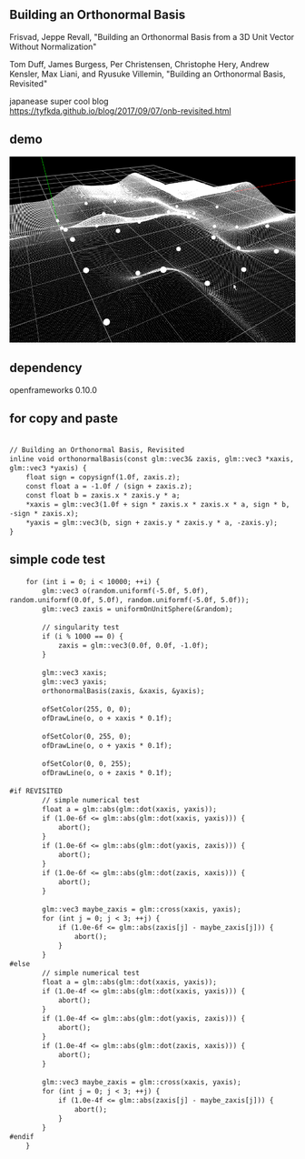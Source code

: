 ## Building an Orthonormal Basis
Frisvad, Jeppe Revall, "Building an Orthonormal Basis from a 3D Unit Vector Without Normalization"

Tom Duff, James Burgess, Per Christensen, Christophe Hery, Andrew Kensler, Max Liani, and Ryusuke Villemin, "Building an Orthonormal Basis, Revisited"

japanease super cool blog<br>
https://tyfkda.github.io/blog/2017/09/07/onb-revisited.html

## demo
![demo](demo.gif)

## dependency
openframeworks 0.10.0

## for copy and paste

```

// Building an Orthonormal Basis, Revisited
inline void orthonormalBasis(const glm::vec3& zaxis, glm::vec3 *xaxis, glm::vec3 *yaxis) {
	float sign = copysignf(1.0f, zaxis.z);
	const float a = -1.0f / (sign + zaxis.z);
	const float b = zaxis.x * zaxis.y * a;
	*xaxis = glm::vec3(1.0f + sign * zaxis.x * zaxis.x * a, sign * b, -sign * zaxis.x);
	*yaxis = glm::vec3(b, sign + zaxis.y * zaxis.y * a, -zaxis.y);
}

```

## simple code test
```
	for (int i = 0; i < 10000; ++i) {
		glm::vec3 o(random.uniformf(-5.0f, 5.0f), random.uniformf(0.0f, 5.0f), random.uniformf(-5.0f, 5.0f));
		glm::vec3 zaxis = uniformOnUnitSphere(&random);

		// singularity test
		if (i % 1000 == 0) {
			zaxis = glm::vec3(0.0f, 0.0f, -1.0f);
		}

		glm::vec3 xaxis;
		glm::vec3 yaxis;
		orthonormalBasis(zaxis, &xaxis, &yaxis);

		ofSetColor(255, 0, 0);
		ofDrawLine(o, o + xaxis * 0.1f);

		ofSetColor(0, 255, 0);
		ofDrawLine(o, o + yaxis * 0.1f);

		ofSetColor(0, 0, 255);
		ofDrawLine(o, o + zaxis * 0.1f);

#if REVISITED
		// simple numerical test
		float a = glm::abs(glm::dot(xaxis, yaxis));
		if (1.0e-6f <= glm::abs(glm::dot(xaxis, yaxis))) {
			abort();
		}
		if (1.0e-6f <= glm::abs(glm::dot(yaxis, zaxis))) {
			abort();
		}
		if (1.0e-6f <= glm::abs(glm::dot(zaxis, xaxis))) {
			abort();
		}

		glm::vec3 maybe_zaxis = glm::cross(xaxis, yaxis);
		for (int j = 0; j < 3; ++j) {
			if (1.0e-6f <= glm::abs(zaxis[j] - maybe_zaxis[j])) {
				abort();
			}
		}
#else
		// simple numerical test
		float a = glm::abs(glm::dot(xaxis, yaxis));
		if (1.0e-4f <= glm::abs(glm::dot(xaxis, yaxis))) {
			abort();
		}
		if (1.0e-4f <= glm::abs(glm::dot(yaxis, zaxis))) {
			abort();
		}
		if (1.0e-4f <= glm::abs(glm::dot(zaxis, xaxis))) {
			abort();
		}

		glm::vec3 maybe_zaxis = glm::cross(xaxis, yaxis);
		for (int j = 0; j < 3; ++j) {
			if (1.0e-4f <= glm::abs(zaxis[j] - maybe_zaxis[j])) {
				abort();
			}
		}
#endif
	}
```